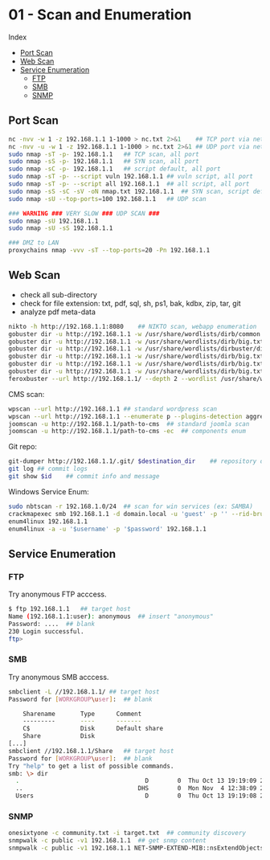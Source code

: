 # 01 - Scan and Enumeration

Index
- [Port Scan](#Port-Scan)
- [Web Scan](#Web-Scan)
- [Service Enumeration](#Service-Enumeration)
	- [FTP](#FTP)
	- [SMB](#SMB)
	- [SNMP](#SNMP)

## Port Scan
``` bash
nc -nvv -w 1 -z 192.168.1.1 1-1000 > nc.txt 2>&1	## TCP port via netcat
nc -nvv -u -w 1 -z 192.168.1.1 1-1000 > nc.txt 2>&1	## UDP port via netcat
sudo nmap -sT -p- 192.168.1.1	## TCP scan, all port
sudo nmap -sS -p- 192.168.1.1	## SYN scan, all port
sudo nmap -sC -p- 192.168.1.1	## script default, all port
sudo nmap -sT -p- --script vuln 192.168.1.1	## vuln script, all port
sudo nmap -sT -p- --script all 192.168.1.1	## all script, all port
sudo nmap -sS -sC -sV -oN nmap.txt 192.168.1.1	## SYN scan, script default, file output
sudo nmap -sU --top-ports=100 192.168.1.1	## UDP scan

### WARNING ### VERY SLOW ### UDP SCAN ###
sudo nmap -sU 192.168.1.1
sudo nmap -sU -sS 192.168.1.1

### DMZ to LAN
proxychains nmap -vvv -sT --top-ports=20 -Pn 192.168.1.1
```

## Web Scan
 - check all sub-directory
 - check for file extension: txt, pdf, sql, sh, ps1, bak, kdbx, zip, tar, git
 - analyze pdf meta-data
``` bash
nikto -h http://192.168.1.1:8080	## NIKTO scan, webapp enumeration
gobuster dir -u http://192.168.1.1 -w /usr/share/wordlists/dirb/common.txt	## directory enum
gobuster dir -u http://192.168.1.1 -w /usr/share/wordlists/dirb/big.txt	## directory enum
gobuster dir -u http://192.168.1.1 -w /usr/share/wordlists/dirbuster/directory-list-2.3-medium.txt	## directory enum (large)
gobuster dir -u http://192.168.1.1 -w /usr/share/wordlists/dirb/big.txt -x txt	## txt file
gobuster dir -u http://192.168.1.1 -w /usr/share/wordlists/dirb/big.txt -x pdf	## pdf file
gobuster dir -u http://192.168.1.1 -w /usr/share/wordlists/dirb/big.txt --exclude-length 1917	## length exclusion
feroxbuster --url http://192.168.1.1/ --depth 2 --wordlist /usr/share/wordlists/dirb/common.txt	## faster and useful dir enum
```

CMS scan: 
``` bash
wpscan --url http://192.168.1.1	## standard wordpress scan
wpscan --url http://192.168.1.1 --enumerate p --plugins-detection aggressive	## vulnerable plugin
joomscan -u http://192.168.1.1/path-to-cms	## standard joomla scan
joomscan -u http://192.168.1.1/path-to-cms -ec	## components enum
```

Git repo:
``` bash
git-dumper http://192.168.1.1/.git/ $destination_dir	## repository dump if /.git/ dir available
git log	## commit logs
git show $id	## commit info and message
```

Windows Service Enum:
``` bash
sudo nbtscan -r 192.168.1.0/24	## scan for win services (ex: SAMBA)
crackmapexec smb 192.168.1.1 -d domain.local -u 'guest' -p '' --rid-brute	## RID brute forcing for user enumeration
enum4linux 192.168.1.1
enum4linux -a -u '$username' -p '$password' 192.168.1.1
```

## Service Enumeration
### FTP
Try anonymous FTP acccess.
``` bash
$ ftp 192.168.1.1	## target host
Name (192.168.1.1:user): anonymous	## insert "anonymous"
Password: ....	## blank 
230 Login successful.
ftp>
```

### SMB
Try anonymous SMB acccess.
``` bash
smbclient -L //192.168.1.1/	## target host
Password for [WORKGROUP\user]:	## blank

	Sharename       Type      Comment
	---------       ----      -------
	C$              Disk      Default share
	Share           Disk      
[...]
smbclient //192.168.1.1/Share	## target host
Password for [WORKGROUP\user]:	## blank
Try "help" to get a list of possible commands.
smb: \> dir
  .                                   D        0  Thu Oct 13 19:19:09 2022
  ..                                DHS        0  Mon Nov  4 12:38:09 2024
  Users                               D        0  Thu Oct 13 19:19:08 2022	## directory listing
```

### SNMP
``` bash
onesixtyone -c community.txt -i target.txt	## community discovery
snmpwalk -c public -v1 192.168.1.1	## get snmp content
snmpwalk -c public -v1 192.168.1.1 NET-SNMP-EXTEND-MIB::nsExtendObjects	## get snmp EXTEND MIB
```

